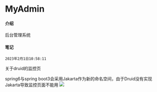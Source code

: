 # MyAdmin

#### 介绍
后台管理系统

#### 笔记
`2023年2月1日10:58:11`

关于druid的监控页

spring6与spring boot3会采用Jakarta作为新的命名空间，由于Druid没有实现Jakarta导致监控页面不能用
![](https://img.cdn.apipost.cn/client/user/0/avatar/748dd95d0520f728a75156a010ed837863dc68d63efdd.png)